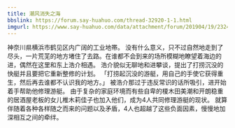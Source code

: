```yaml
---
title: 潮风消失之海
bbslink: https://forum.say-huahuo.com/thread-32920-1-1.html
imgurl: https://www.say-huahuo.com/data/attachment/forum/201904/19/232430wssmvx8xvcn1cpma.jpg
---
```


神奈川県横浜市鹤见区内广阔的工业地帯。
没有什么意义，只不过自然地走到了尽头，一片荒芜的地方堵住了去路。在谁都不会到来的场所模糊地瞭望着海边的进，偶然在这里和东上浩介相遇。
浩介貌似无聊地和进攀谈，提出了打捞沉没的快艇并且要把它重新整修的计划。
「打捞起沉没的游艇，用自己的手使它获得重生，然后再去谁都不认识我的地方。」
被浩介那过于违反常识的话所吸引，进开始着手帮助他修理游艇。
由于复杂的家庭环境而有些自卑的榎木田美潮和开朗稳重的居酒屋老板的女儿椎木莉佳子也加入他们，成为4人共同修理游艇的现状。
就算伴随着各种各样随之而来的问题以及矛盾，4人也超越了这些负面因素，慢慢地加深相互之间的牵绊。<!--more-->
